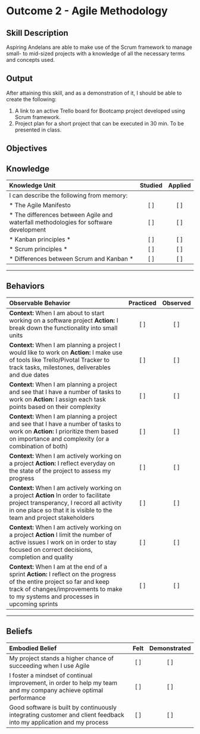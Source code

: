 # Outcome 2 - Agile Methodology

**Skill Description**
----------
Aspiring Andelans are able to make use of the Scrum framework to manage small- to mid-sized projects with a knowledge of all the necessary terms and concepts used.


**Output**
----------
After attaining this skill, and as a demonstration of it, I should be able to create the following:

1. A link to an active Trello board for Bootcamp project developed using Scrum framework.
2. Project plan for a short project that can be executed in 30 min. To be presented in class.


**Objectives**
----------

## **Knowledge**


| Knowledge Unit   |      Studied      | Applied |
|:-------------|:------------------:|:--------:|
| I can describe the following from memory: | | |
| * The Agile Manifesto | [ ] | [ ]  |
| * The differences between Agile and waterfall methodologies for software development |   [ ]   |   [ ] |
| * Kanban principles * | [ ] | [ ]  |
| * Scrum principles * | [ ] | [ ] |
| * Differences between Scrum and Kanban * | [ ] |  [ ] |


----------


## **Behaviors**

| Observable Behavior   |      Practiced      | Observed |
|:-------------|:------------------:|:--------:|
| **Context:** When I am about to start working on a software project  **Action:** I break down the functionality into small units | [ ] | [ ]  |
| **Context:** When I am planning a project I would like to work on **Action:** I make use of tools like Trello/Pivotal Tracker to track tasks, milestones, deliverables and due dates | [ ] |    [ ] |
| **Context:** When I am planning a project and see that I have a number of tasks to work on **Action:** I assign each task points based on their complexity |   [ ]   |   [ ] |
| **Context:** When I am planning a project and see that I have a number of tasks to work on **Action:** I prioritize them based on importance and complexity (or a combination of both) | [ ] |    [ ] |
| **Context:** When I am actively working on a project **Action:** I reflect everyday on the state of the project to assess my progress | [ ] |    [ ] |
| **Context:** When I am actively working on a project **Action** In order to facilitate project transperancy, I record all activity in one place so that it is visible to the team and project stakeholders  | [ ] |  [ ] |
| **Context:** When I am actively working on a project **Action** I limit the number of active issues I work on in order to stay focused on correct decisions, completion and quality  | [ ] |  [ ] |
| **Context:** When I am at the end of a sprint **Action:** I reflect on the progress of the entire project so far and keep track of changes/improvements to make to my systems and processes in upcoming sprints | [ ] |    [ ] |

----------


## **Beliefs**


| Embodied Belief   |      Felt      | Demonstrated |
|:-------------|:------------------:|:--------:|
| My project stands a higher chance of succeeding when I use Agile | [ ] | [ ]  |
| I foster a mindset of continual improvement, in order to help my team and my company achieve optimal performance | [ ] | [ ]  | 
| Good software is built by continuously integrating customer and client feedback into my application and my process |   [ ]   |   [ ] |

